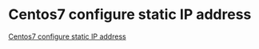 # Centos7 configure static IP address
[Centos7 configure static IP address](https://aiwithcloud.com/2022/09/14/centos7_configure_static_ip_address/)